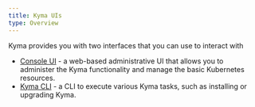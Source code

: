```yaml
---
title: Kyma UIs
type: Overview
---
```


Kyma provides you with two interfaces that you can use to interact with

- [Console UI](link) - a web-based administrative UI that allows you to administer the Kyma functionality and manage the basic Kubernetes resources.
- [Kyma CLI](link) - a CLI to execute various Kyma tasks, such as installing or upgrading Kyma.
